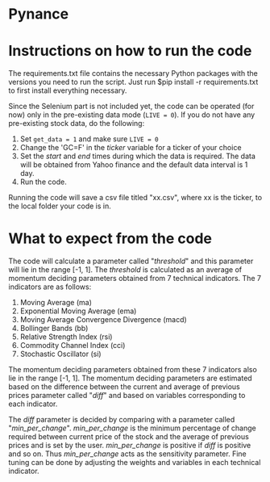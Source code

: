 # Pynance

# Instructions on how to run the code

The requirements.txt file contains the necessary Python packages with the versions you need to run the script.
Just run $pip install -r requirements.txt to first install everything necessary.

Since the Selenium part is not included yet, the code can be operated (for now) only in the pre-existing data mode (`LIVE = 0`).
If you do not have any pre-existing stock data, do the following:
1. Set `get_data = 1` and make sure `LIVE = 0`
2. Change the 'GC=F' in the _ticker_ variable for a ticker of your choice
3. Set the _start_ and _end_ times during which the data is required. The data will be obtained from Yahoo finance and the default data interval is 1 day. 
4. Run the code.

Running the code will save a csv file titled "xx.csv", where xx is the ticker, to the local folder your code is in.

# What to expect from the code

The code will calculate a parameter called "_threshold_" and this parameter will lie in the range [-1, 1]. The _threshold_ is calculated as an average of momentum deciding parameters obtained from 7 technical indicators. The 7 indicators are as follows:
1. Moving Average (ma)
2. Exponential Moving Average (ema)
3. Moving Average Convergence Divergence (macd)
4. Bollinger Bands (bb)
5. Relative Strength Index (rsi)
6. Commodity Channel Index (cci)
7. Stochastic Oscillator (si)

The momentum deciding parameters obtained from these 7 indicators also lie in the range [-1, 1]. The momentum deciding parameters are estimated based on the difference between the current and average of previous prices parameter called "_diff_" and based on variables corresponding to each indicator.

The _diff_ parameter is decided by comparing with a parameter called "_min_per_change_". _min_per_change_ is the minimum percentage of change required between current price of the stock and the average of previous prices and is set by the user. _min_per_change_ is positive if _diff_ is positive and so on. Thus _min_per_change_ acts as the sensitivity parameter. Fine tuning can be done by adjusting the weights and variables in each technical indicator.
